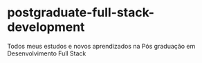 # postgraduate-full-stack-development
Todos meus estudos e novos aprendizados na Pós graduação em Desenvolvimento Full Stack
